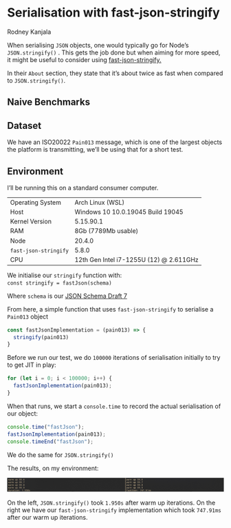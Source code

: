 # Serialisation with fast-json-stringify

Rodney Kanjala

When serialising `JSON` objects, one would typically go for Node’s `JSON.stringify()` . This gets the job done but when aiming for more speed, it might be useful to consider using [fast-json-stringify.](https://github.com/fastify/fast-json-stringify)  
  
In their `About` section, they state that it’s about twice as fast when compared to `JSON.stringify()`.

## Naive Benchmarks

## Dataset

We have an ISO20022 `Pain013` message, which is one of the largest objects the platform is transmitting, we’ll be using that for a short test.

## Environment

I’ll be running this on a standard consumer computer.

|     |     |
| --- | --- |
| Operating System | Arch Linux (WSL) |
| Host | Windows 10 10.0.19045 Build 19045 |
| Kernel Version | 5.15.90.1 |
| RAM | 8Gb (7789Mb usable) |
| Node | 20.4.0 |
| `fast-json-stringify` | 5.8.0 |
| CPU | 12th Gen Intel i7-1255U (12) @ 2.611GHz |

We initialise our `stringify` function with:  
`const stringify = fastJson(schema)`

Where `schema` is our [JSON Schema Draft 7](https://json-schema.org/specification-links.html#draft-7)

From here, a simple function that uses `fast-json-stringify` to serialise a `Pain013` object

```typescript
const fastJsonImplementation = (pain013) => {
  stringify(pain013)
}
```

Before we run our test, we do `100000` iterations of serialisation initially to try to get JIT in play:

```typescript
for (let i = 0; i < 100000; i++) {
  fastJsonImplementation(pain013);
}
```

When that runs, we start a `console.time` to record the actual serialisation of our object:

```typescript
console.time("fastJson");
fastJsonImplementation(pain013);
console.timeEnd("fastJson");

```

We do the same for `JSON.stringify()`

The results, on my environment:

![](../../Images/at.png)

On the left, `JSON.stringify()` took `1.950s` after warm up iterations. On the right we have our `fast-json-stringify` implementation which took `747.91ms` after our warm up iterations.